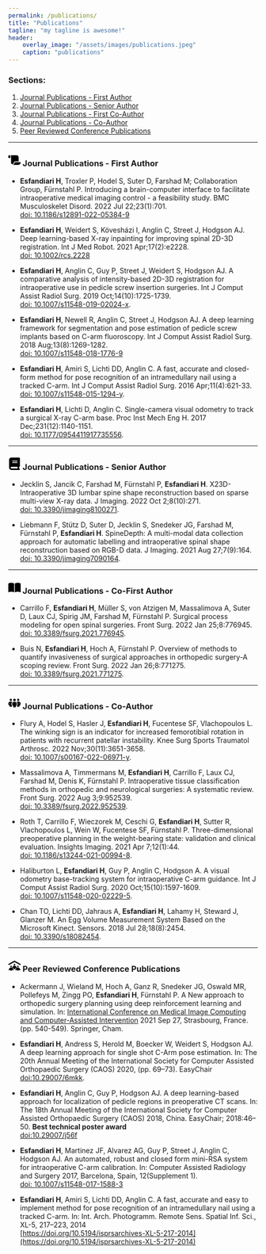 ```yaml
---
permalink: /publications/
title: "Publications"
tagline: "my tagline is awesome!"
header:
    overlay_image: "/assets/images/publications.jpeg"
    caption: "publications"
---
```


### Sections:
1. [Journal Publications - First Author](#firstauthor)
2. [Journal Publications - Senior Author](#seniorauthor)
3. [Journal Publications - First Co-Author](#firstcoauthor)
4. [Journal Publications - Co-Author](#coauthor)
5. [Peer Reviewed Conference Publications](#conference)

--- 

### <svg xmlns="http://www.w3.org/2000/svg" viewBox="0 0 576 512" width="25" height="25"><!--! Font Awesome Pro 6.4.0 by @fontawesome - https://fontawesome.com License - https://fontawesome.com/license (Commercial License) Copyright 2023 Fonticons, Inc. --><path d="M0 80v48c0 17.7 14.3 32 32 32H48 96V80c0-26.5-21.5-48-48-48S0 53.5 0 80zM112 32c10 13.4 16 30 16 48V384c0 35.3 28.7 64 64 64s64-28.7 64-64v-5.3c0-32.4 26.3-58.7 58.7-58.7H480V128c0-53-43-96-96-96H112zM464 480c61.9 0 112-50.1 112-112c0-8.8-7.2-16-16-16H314.7c-14.7 0-26.7 11.9-26.7 26.7V384c0 53-43 96-96 96H368h96z"/></svg> Journal Publications - First Author <a name="firstauthor"></a>

* **Esfandiari H**, Troxler P, Hodel S, Suter D, Farshad M; Collaboration Group, Fürnstahl P. Introducing a brain-computer interface to facilitate intraoperative medical imaging control - a feasibility study. BMC Musculoskelet Disord. 2022 Jul 22;23(1):701.  
 [doi: 10.1186/s12891-022-05384-9](https://bmcmusculoskeletdisord.biomedcentral.com/articles/10.1186/s12891-022-05384-9)

* **Esfandiari H**, Weidert S, Kövesházi I, Anglin C, Street J, Hodgson AJ. Deep learning-based X-ray inpainting for improving spinal 2D-3D registration. Int J Med Robot. 2021 Apr;17(2):e2228.  
[doi: 10.1002/rcs.2228](https://onlinelibrary.wiley.com/doi/full/10.1002/rcs.2228)

* **Esfandiari H**, Anglin C, Guy P, Street J, Weidert S, Hodgson AJ. A comparative analysis of intensity-based 2D-3D registration for intraoperative use in pedicle screw insertion surgeries. Int J Comput Assist Radiol Surg. 2019 Oct;14(10):1725-1739.  
[doi: 10.1007/s11548-019-02024-x](https://link.springer.com/article/10.1007/s11548-019-02024-x).

* **Esfandiari H**, Newell R, Anglin C, Street J, Hodgson AJ. A deep learning framework for segmentation and pose estimation of pedicle screw implants based on C-arm fluoroscopy. Int J Comput Assist Radiol Surg. 2018 Aug;13(8):1269-1282.  
[doi: 10.1007/s11548-018-1776-9](https://link.springer.com/article/10.1007/s11548-018-1776-9)

* **Esfandiari H**, Amiri S, Lichti DD, Anglin C. A fast, accurate and closed-form method for pose recognition of an intramedullary nail using a tracked C-arm. Int J Comput Assist Radiol Surg. 2016 Apr;11(4):621-33.  
[doi: 10.1007/s11548-015-1294-y](https://link.springer.com/article/10.1007/s11548-015-1294-y).

* **Esfandiari H**, Lichti D, Anglin C. Single-camera visual odometry to track a surgical X-ray C-arm base. Proc Inst Mech Eng H. 2017 Dec;231(12):1140-1151.  
[doi: 10.1177/0954411917735556](https://journals.sagepub.com/doi/10.1177/0954411917735556). 

---

### <svg xmlns="http://www.w3.org/2000/svg" viewBox="0 0 448 512" width="25" height="25"><!--! Font Awesome Pro 6.4.0 by @fontawesome - https://fontawesome.com License - https://fontawesome.com/license (Commercial License) Copyright 2023 Fonticons, Inc. --><path d="M96 0C43 0 0 43 0 96V416c0 53 43 96 96 96H384h32c17.7 0 32-14.3 32-32s-14.3-32-32-32V384c17.7 0 32-14.3 32-32V32c0-17.7-14.3-32-32-32H384 96zm0 384H352v64H96c-17.7 0-32-14.3-32-32s14.3-32 32-32zm32-240c0-8.8 7.2-16 16-16H336c8.8 0 16 7.2 16 16s-7.2 16-16 16H144c-8.8 0-16-7.2-16-16zm16 48H336c8.8 0 16 7.2 16 16s-7.2 16-16 16H144c-8.8 0-16-7.2-16-16s7.2-16 16-16z"/></svg> Journal Publications - Senior Author <a name="seniorauthor"></a>

* Jecklin S, Jancik C, Farshad M, Fürnstahl P, **Esfandiari H**. X23D-Intraoperative 3D lumbar spine shape reconstruction based on sparse multi-view X-ray data. J Imaging. 2022 Oct 2;8(10):271.  
[doi: 10.3390/jimaging8100271](https://www.mdpi.com/2313-433X/8/10/271). 

* Liebmann F, Stütz D, Suter D, Jecklin S, Snedeker JG, Farshad M, Fürnstahl P, **Esfandiari H**. SpineDepth: A multi-modal data collection approach for automatic labelling and intraoperative spinal shape reconstruction based on RGB-D data. J Imaging. 2021 Aug 27;7(9):164.  
[doi: 10.3390/jimaging7090164](https://www.mdpi.com/2313-433X/7/9/164).

---

### <svg xmlns="http://www.w3.org/2000/svg" viewBox="0 0 576 512" width="25" height="25"><!--! Font Awesome Pro 6.4.0 by @fontawesome - https://fontawesome.com License - https://fontawesome.com/license (Commercial License) Copyright 2023 Fonticons, Inc. --><path d="M249.6 471.5c10.8 3.8 22.4-4.1 22.4-15.5V78.6c0-4.2-1.6-8.4-5-11C247.4 52 202.4 32 144 32C93.5 32 46.3 45.3 18.1 56.1C6.8 60.5 0 71.7 0 83.8V454.1c0 11.9 12.8 20.2 24.1 16.5C55.6 460.1 105.5 448 144 448c33.9 0 79 14 105.6 23.5zm76.8 0C353 462 398.1 448 432 448c38.5 0 88.4 12.1 119.9 22.6c11.3 3.8 24.1-4.6 24.1-16.5V83.8c0-12.1-6.8-23.3-18.1-27.6C529.7 45.3 482.5 32 432 32c-58.4 0-103.4 20-123 35.6c-3.3 2.6-5 6.8-5 11V456c0 11.4 11.7 19.3 22.4 15.5z"/></svg> Journal Publications - Co-First Author <a name="firstcoauthor"></a>

* Carrillo F, **Esfandiari H**, Müller S, von Atzigen M, Massalimova A, Suter D, Laux CJ, Spirig JM, Farshad M, Fürnstahl P. Surgical process modeling for open spinal surgeries. Front Surg. 2022 Jan 25;8:776945.  
[doi: 10.3389/fsurg.2021.776945](https://www.frontiersin.org/articles/10.3389/fsurg.2021.776945/full). 

* Buis N, **Esfandiari H**, Hoch A, Fürnstahl P. Overview of methods to quantify invasiveness of surgical approaches in orthopedic surgery-A scoping review. Front Surg. 2022 Jan 26;8:771275.  
[doi: 10.3389/fsurg.2021.771275](https://www.frontiersin.org/articles/10.3389/fsurg.2021.771275/full).

---

 ### <svg xmlns="http://www.w3.org/2000/svg" viewBox="0 0 640 512" height='25' width='25'><!--! Font Awesome Pro 6.4.0 by @fontawesome - https://fontawesome.com License - https://fontawesome.com/license (Commercial License) Copyright 2023 Fonticons, Inc. --><path d="M72 88a56 56 0 1 1 112 0A56 56 0 1 1 72 88zM64 245.7C54 256.9 48 271.8 48 288s6 31.1 16 42.3V245.7zm144.4-49.3C178.7 222.7 160 261.2 160 304c0 34.3 12 65.8 32 90.5V416c0 17.7-14.3 32-32 32H96c-17.7 0-32-14.3-32-32V389.2C26.2 371.2 0 332.7 0 288c0-61.9 50.1-112 112-112h32c24 0 46.2 7.5 64.4 20.3zM448 416V394.5c20-24.7 32-56.2 32-90.5c0-42.8-18.7-81.3-48.4-107.7C449.8 183.5 472 176 496 176h32c61.9 0 112 50.1 112 112c0 44.7-26.2 83.2-64 101.2V416c0 17.7-14.3 32-32 32H480c-17.7 0-32-14.3-32-32zm8-328a56 56 0 1 1 112 0A56 56 0 1 1 456 88zM576 245.7v84.7c10-11.3 16-26.1 16-42.3s-6-31.1-16-42.3zM320 32a64 64 0 1 1 0 128 64 64 0 1 1 0-128zM240 304c0 16.2 6 31 16 42.3V261.7c-10 11.3-16 26.1-16 42.3zm144-42.3v84.7c10-11.3 16-26.1 16-42.3s-6-31.1-16-42.3zM448 304c0 44.7-26.2 83.2-64 101.2V448c0 17.7-14.3 32-32 32H288c-17.7 0-32-14.3-32-32V405.2c-37.8-18-64-56.5-64-101.2c0-61.9 50.1-112 112-112h32c61.9 0 112 50.1 112 112z"/></svg> Journal Publications - Co-Author <a name="coauthor"></a>

 * Flury A, Hodel S, Hasler J, **Esfandiari H**, Fucentese SF, Vlachopoulos L. The winking sign is an indicator for increased femorotibial rotation in patients with recurrent patellar instability. Knee Surg Sports Traumatol Arthrosc. 2022 Nov;30(11):3651-3658.  
 [doi: 10.1007/s00167-022-06971-y](https://link.springer.com/article/10.1007/s00167-022-06971-y).

 * Massalimova A, Timmermans M, **Esfandiari H**, Carrillo F, Laux CJ, Farshad M, Denis K, Fürnstahl P. Intraoperative tissue classification methods in orthopedic and neurological surgeries: A systematic review. Front Surg. 2022 Aug 3;9:952539.  
 [doi: 10.3389/fsurg.2022.952539](https://www.frontiersin.org/articles/10.3389/fsurg.2022.952539/full). 

 * Roth T, Carrillo F, Wieczorek M, Ceschi G, **Esfandiari H**, Sutter R, Vlachopoulos L, Wein W, Fucentese SF, Fürnstahl P. Three-dimensional preoperative planning in the weight-bearing state: validation and clinical evaluation. Insights Imaging. 2021 Apr 7;12(1):44.  
 [doi: 10.1186/s13244-021-00994-8](https://insightsimaging.springeropen.com/articles/10.1186/s13244-021-00994-8).

 * Haliburton L, **Esfandiari H**, Guy P, Anglin C, Hodgson A. A visual odometry base-tracking system for intraoperative C-arm guidance. Int J Comput Assist Radiol Surg. 2020 Oct;15(10):1597-1609.  
 [doi: 10.1007/s11548-020-02229-5](https://link.springer.com/article/10.1007/s11548-020-02229-5).

 * Chan TO, Lichti DD, Jahraus A, **Esfandiari H**, Lahamy H, Steward J, Glanzer M. An Egg Volume Measurement System Based on the Microsoft Kinect. Sensors. 2018 Jul 28;18(8):2454.  
 [doi: 10.3390/s18082454](https://www.mdpi.com/1424-8220/18/8/2454).

---

 ### <svg xmlns="http://www.w3.org/2000/svg" viewBox="0 0 640 512" height='25' width='25'><!--! Font Awesome Pro 6.4.0 by @fontawesome - https://fontawesome.com License - https://fontawesome.com/license (Commercial License) Copyright 2023 Fonticons, Inc. --><path d="M335.5 4l288 160c15.4 8.6 21 28.1 12.4 43.5s-28.1 21-43.5 12.4L320 68.6 47.5 220c-15.4 8.6-34.9 3-43.5-12.4s-3-34.9 12.4-43.5L304.5 4c9.7-5.4 21.4-5.4 31.1 0zM320 160a40 40 0 1 1 0 80 40 40 0 1 1 0-80zM144 256a40 40 0 1 1 0 80 40 40 0 1 1 0-80zm312 40a40 40 0 1 1 80 0 40 40 0 1 1 -80 0zM226.9 491.4L200 441.5V480c0 17.7-14.3 32-32 32H120c-17.7 0-32-14.3-32-32V441.5L61.1 491.4c-6.3 11.7-20.8 16-32.5 9.8s-16-20.8-9.8-32.5l37.9-70.3c15.3-28.5 45.1-46.3 77.5-46.3h19.5c16.3 0 31.9 4.5 45.4 12.6l33.6-62.3c15.3-28.5 45.1-46.3 77.5-46.3h19.5c32.4 0 62.1 17.8 77.5 46.3l33.6 62.3c13.5-8.1 29.1-12.6 45.4-12.6h19.5c32.4 0 62.1 17.8 77.5 46.3l37.9 70.3c6.3 11.7 1.9 26.2-9.8 32.5s-26.2 1.9-32.5-9.8L552 441.5V480c0 17.7-14.3 32-32 32H472c-17.7 0-32-14.3-32-32V441.5l-26.9 49.9c-6.3 11.7-20.8 16-32.5 9.8s-16-20.8-9.8-32.5l36.3-67.5c-1.7-1.7-3.2-3.6-4.3-5.8L376 345.5V400c0 17.7-14.3 32-32 32H296c-17.7 0-32-14.3-32-32V345.5l-26.9 49.9c-1.2 2.2-2.6 4.1-4.3 5.8l36.3 67.5c6.3 11.7 1.9 26.2-9.8 32.5s-26.2 1.9-32.5-9.8z"/></svg> Peer Reviewed Conference Publications <a name="conference"></a>

* Ackermann J, Wieland M, Hoch A, Ganz R, Snedeker JG, Oswald MR, Pollefeys M, Zingg PO, **Esfandiari H**, Fürnstahl P. A New approach to orthopedic surgery planning using deep reinforcement learning and simulation. In: [International Conference on Medical Image Computing and Computer-Assisted Intervention](https://link.springer.com/chapter/10.1007/978-3-030-87202-1_52) 2021 Sep 27, Strasbourg, France. (pp. 540-549). Springer, Cham.

* **Esfandiari H**, Andress S, Herold M, Boecker W, Weidert S, Hodgson AJ. A deep learning approach for single shot C-Arm pose estimation. In: The 20th Annual Meeting of the International Society for Computer Assisted Orthopaedic Surgery (CAOS) 2020,  (pp. 69–73). EasyChair  
[doi:10.29007/6mkk](https://easychair.org/publications/paper/MmwT).

* **Esfandiari H**, Anglin C, Guy P, Hodgson AJ. A deep learning-based approach for localization of pedicle regions in preoperative CT scans. In: The 18th Annual Meeting of the International Society for Computer Assisted Orthopaedic Surgery (CAOS) 2018, China. EasyChair; 2018:46–50. **Best technical poster award**  
[doi:10.29007/j56f](https://easychair.org/publications/paper/C853)

* **Esfandiari H**, Martinez JF, Alvarez AG, Guy P, Street J, Anglin C, Hodgson AJ. An automated, robust and closed form mini-RSA system for intraoperative C-arm calibration. In: Computer Assisted Radiology and Surgery 2017, Barcelona, Spain, 12(Supplement 1).  
 [doi: 10.1007/s11548-017-1588-3](https://link.springer.com/article/10.1007/s11548-017-1588-3)

 * **Esfandiari H**, Amiri S, Lichti DD, Anglin C. A fast, accurate and easy to implement method for pose recognition of an intramedullary nail using a tracked C-arm. In: Int. Arch. Photogramm. Remote Sens. Spatial Inf. Sci., XL-5, 217–223, 2014  
 [https://doi.org/10.5194/isprsarchives-XL-5-217-2014](https://doi.org/10.5194/isprsarchives-XL-5-217-2014)
